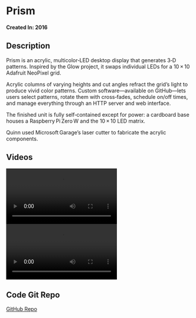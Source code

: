 # Prism

**Created In: 2016**

## Description

Prism is an acrylic, multicolor‑LED desktop display that generates 3‑D patterns. Inspired by the Glow project, it swaps individual LEDs for a 10 × 10 Adafruit NeoPixel grid.

Acrylic columns of varying heights and cut angles refract the grid’s light to produce vivid color patterns. Custom software—available on GitHub—lets users select patterns, rotate them with cross‑fades, schedule on/off times, and manage everything through an HTTP server and web interface.

The finished unit is fully self‑contained except for power: a cardboard base houses a Raspberry Pi Zero W and the 10 × 10 LED matrix.

Quinn used Microsoft Garage’s laser cutter to fabricate the acrylic components.

## Videos

<!-- These are hosted on CloudFlare's R2 object storage since Pages can only take up to 25MB -->
![type:video](https://projects-storage.quinn.space/prism-final.mp4)
![type:video](https://projects-storage.quinn.space/prism-prototype.mp4)

## Code Git Repo

[GitHub Repo](https://github.com/QuinnDamerell/Prism)
